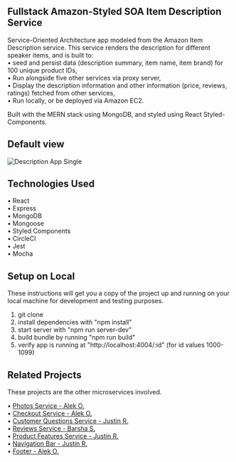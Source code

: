 ## Fullstack Amazon-Styled SOA Item Description Service 

Service-Oriented Architecture app modeled from the Amazon Item Description service. This service renders 
the description for different speaker items, and is built to: <br />
  • seed and persist data (description summary, item name, item brand) for 100 unique product IDs, <br />
  • Run alongside five other services via proxy server, <br />
  • Display the description information and other information (price, reviews, ratings) fetched from other services, <br />
  • Run locally, or be deployed via Amazon EC2.
  
Built with the MERN stack using MongoDB, and styled using React Styled-Components. 

## Default view 

  ![Description App Single](https://user-images.githubusercontent.com/66794449/118710808-0b960000-b7dc-11eb-95ca-7adc7331bd8a.jpg)
  
## Technologies Used

• React <br />
• Express <br />
• MongoDB <br />
• Mongoose <br />
• Styled Components <br />
• CircleCI <br />
• Jest <br />
• Mocha <br />
  
## Setup on Local

These instructions will get you a copy of the project up and running on your local machine for development and testing purposes.

1. git clone 
2. install dependencies with "npm install"
3. start server with "npm run server-dev"
4. build bundle by running "npm run build"
5. verify app is running at "http://localhost:4004/:id" (for id values 1000-1099)

## Related Projects

These projects are the other microservices involved. 

• [Photos Service - Alek O.](https://github.com/blitva/photos-service) <br />
• [Checkout Service - Alek O.](https://github.com/blitva/checkout-service) <br />
• [Customer Questions Service - Justin R.](https://github.com/blitva/customer-questions-service) <br />
• [Reviews Service - Barsha S.](https://github.com/blitva/reviews-service) <br />
• [Product Features Service - Justin R.](https://github.com/blitva/product-features-service) <br />
• [Navigation Bar - Justin R.](https://github.com/blitva/nav-bar) <br />
• [Footer - Alek O.](https://github.com/blitva/footer) <br />


